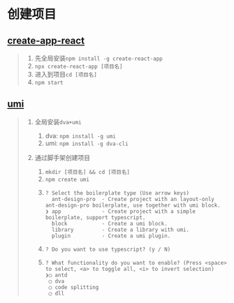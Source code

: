 # 创建项目

## [create-app-react](https://create-react-app.bootcss.com/)

> 1. 先全局安装`npm install -g create-react-app`
> 2. `npx create-react-app [项目名]`
> 3. 进入到项目`cd [项目名]`
> 4. `npm start`

## [umi](https://umijs.org/zh-CN/docs/getting-started)

> 1. 全局安装`dva+umi`
>
>    1. dva: `npm install -g umi`
>    2. umi: `npm install -g dva-cli`
>
> 2. 通过脚手架创建项目
>
>    1. `mkdir [项目名] && cd [项目名]`
>    2. `npm create umi`
>    3. ```shell
>       ? Select the boilerplate type (Use arrow keys)
>         ant-design-pro  - Create project with an layout-only ant-design-pro boilerplate, use together with umi block.
>       ❯ app             - Create project with a simple boilerplate, support typescript.
>         block           - Create a umi block.
>         library         - Create a library with umi.
>         plugin          - Create a umi plugin.
>       ```
>    4. ```shell
>       ? Do you want to use typescript? (y / N)
>       ```
>    5. ```shell
>       ? What functionality do you want to enable? (Press <space> to select, <a> to toggle all, <i> to invert selection)
>       ❯◯ antd
>        ◯ dva
>        ◯ code splitting
>        ◯ dll
>       ```
